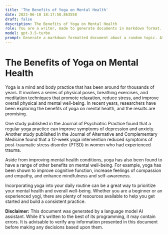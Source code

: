 ```yaml
---
title: 'The Benefits of Yoga on Mental Health'
date: 2023-06-10 18:17:50.863558
draft: false
description: The Benefits of Yoga on Mental Health
role: You are a writer, made to generate documents in markdown format. It is very important that all of the documents you generate are in valid markdown format.
model: gpt-3.5-turbo
prompt: Generate a markdown formatted document about a random topic. At the bottom, include a disclaimer explaining that the document was generated by you. The first line of the document should be the title. Make sure that the entire document is in proper markdown format, using a mix of various tags to make the document visually appealing.
---
```


# The Benefits of Yoga on Mental Health

Yoga is a mind and body practice that has been around for thousands of years. It involves a series of physical poses, breathing exercises, and meditation techniques that promote relaxation, reduce stress, and improve overall physical and mental well-being. In recent years, researchers have been exploring the benefits of yoga on mental health, and the results are promising.

One study published in the Journal of Psychiatric Practice found that a regular yoga practice can improve symptoms of depression and anxiety. Another study published in the Journal of Alternative and Complementary Medicine found that a 12-week yoga intervention reduced symptoms of post-traumatic stress disorder (PTSD) in women who had experienced trauma.

Aside from improving mental health conditions, yoga has also been found to have a range of other benefits on mental well-being. For example, yoga has been shown to improve cognitive function, increase feelings of compassion and empathy, and enhance mindfulness and self-awareness.

Incorporating yoga into your daily routine can be a great way to prioritize your mental health and overall well-being. Whether you are a beginner or an experienced yogi, there are plenty of resources available to help you get started and build a consistent practice.

**Disclaimer:** This document was generated by a language model AI assistant. While it's written to the best of its programming, it may contain errors. It is advisable to verify any information presented in this document before making any decisions based upon them.